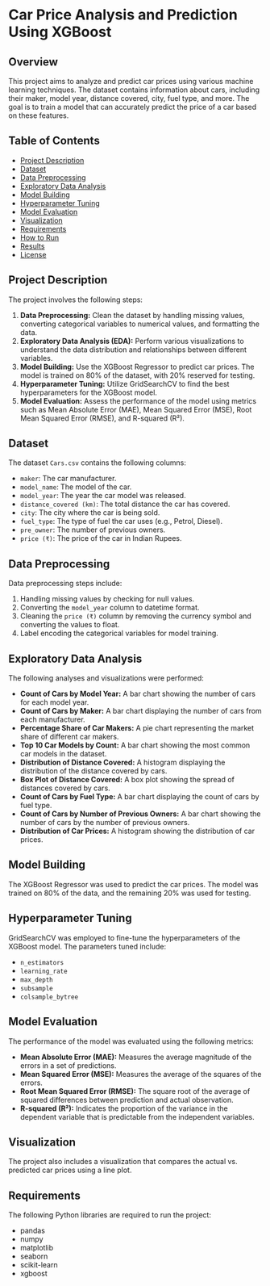 # Car Price Analysis and Prediction Using XGBoost

## Overview

This project aims to analyze and predict car prices using various machine learning techniques. The dataset contains information about cars, including their maker, model year, distance covered, city, fuel type, and more. The goal is to train a model that can accurately predict the price of a car based on these features.

## Table of Contents

- [Project Description](#project-description)
- [Dataset](#dataset)
- [Data Preprocessing](#data-preprocessing)
- [Exploratory Data Analysis](#exploratory-data-analysis)
- [Model Building](#model-building)
- [Hyperparameter Tuning](#hyperparameter-tuning)
- [Model Evaluation](#model-evaluation)
- [Visualization](#visualization)
- [Requirements](#requirements)
- [How to Run](#how-to-run)
- [Results](#results)
- [License](#license)

## Project Description

The project involves the following steps:

1. **Data Preprocessing:** Clean the dataset by handling missing values, converting categorical variables to numerical values, and formatting the data.
2. **Exploratory Data Analysis (EDA):** Perform various visualizations to understand the data distribution and relationships between different variables.
3. **Model Building:** Use the XGBoost Regressor to predict car prices. The model is trained on 80% of the dataset, with 20% reserved for testing.
4. **Hyperparameter Tuning:** Utilize GridSearchCV to find the best hyperparameters for the XGBoost model.
5. **Model Evaluation:** Assess the performance of the model using metrics such as Mean Absolute Error (MAE), Mean Squared Error (MSE), Root Mean Squared Error (RMSE), and R-squared (R²).

## Dataset

The dataset `Cars.csv` contains the following columns:

- `maker`: The car manufacturer.
- `model_name`: The model of the car.
- `model_year`: The year the car model was released.
- `distance_covered (km)`: The total distance the car has covered.
- `city`: The city where the car is being sold.
- `fuel_type`: The type of fuel the car uses (e.g., Petrol, Diesel).
- `pre_owner`: The number of previous owners.
- `price (₹)`: The price of the car in Indian Rupees.

## Data Preprocessing

Data preprocessing steps include:

1. Handling missing values by checking for null values.
2. Converting the `model_year` column to datetime format.
3. Cleaning the `price (₹)` column by removing the currency symbol and converting the values to float.
4. Label encoding the categorical variables for model training.

## Exploratory Data Analysis

The following analyses and visualizations were performed:

- **Count of Cars by Model Year:** A bar chart showing the number of cars for each model year.
- **Count of Cars by Maker:** A bar chart displaying the number of cars from each manufacturer.
- **Percentage Share of Car Makers:** A pie chart representing the market share of different car makers.
- **Top 10 Car Models by Count:** A bar chart showing the most common car models in the dataset.
- **Distribution of Distance Covered:** A histogram displaying the distribution of the distance covered by cars.
- **Box Plot of Distance Covered:** A box plot showing the spread of distances covered by cars.
- **Count of Cars by Fuel Type:** A bar chart displaying the count of cars by fuel type.
- **Count of Cars by Number of Previous Owners:** A bar chart showing the number of cars by the number of previous owners.
- **Distribution of Car Prices:** A histogram showing the distribution of car prices.

## Model Building

The XGBoost Regressor was used to predict the car prices. The model was trained on 80% of the data, and the remaining 20% was used for testing.

## Hyperparameter Tuning

GridSearchCV was employed to fine-tune the hyperparameters of the XGBoost model. The parameters tuned include:

- `n_estimators`
- `learning_rate`
- `max_depth`
- `subsample`
- `colsample_bytree`

## Model Evaluation

The performance of the model was evaluated using the following metrics:

- **Mean Absolute Error (MAE):** Measures the average magnitude of the errors in a set of predictions.
- **Mean Squared Error (MSE):** Measures the average of the squares of the errors.
- **Root Mean Squared Error (RMSE):** The square root of the average of squared differences between prediction and actual observation.
- **R-squared (R²):** Indicates the proportion of the variance in the dependent variable that is predictable from the independent variables.

## Visualization

The project also includes a visualization that compares the actual vs. predicted car prices using a line plot.

## Requirements

The following Python libraries are required to run the project:

- pandas
- numpy
- matplotlib
- seaborn
- scikit-learn
- xgboost


